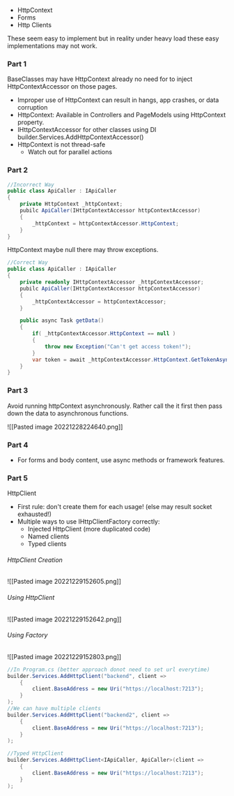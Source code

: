 
- HttpContext
- Forms
- Http Clients

These seem easy to implement but in reality under heavy load these easy implementations may not work.

### Part 1

BaseClasses may have HttpContext already no need for to inject HttpContextAccessor on those pages.

- Improper use of HttpContext can result in hangs, app crashes, or data corruption
- HttpContext: Available in Controllers and PageModels using HttpContext property.
- IHttpContextAccessor for other classes using DI builder.Services.AddHttpContextAccessor()
- HttpContext is not thread-safe
	- Watch out for parallel actions

### Part 2

```C#
//Incorrect Way
public class ApiCaller : IApiCaller
{
	private HttpContext _httpContext;
	pubilc ApiCaller(IHttpContextAccessor httpContextAccessor)
	{
		_httpContext = httpContextAccessor.HttpContext;
	}
}
```

HttpContext maybe null there may throw exceptions.

```C#
//Correct Way
public class ApiCaller : IApiCaller
{
	private readonly IHttpContextAccessor _httpContextAccessor;
	pubilc ApiCaller(IHttpContextAccessor httpContextAccessor)
	{
		_httpContextAccessor = httpContextAccessor;
	}

	public async Task getData()
	{
		if( _httpContextAccessor.HttpContext == null )
		{
			throw new Exception("Can't get access token!");
		}
		var token = await _httpContextAccessor.HttpContext.GetTokenAsync("access_token");
	}
}
```

### Part 3

Avoid running httpContext asynchronously. Rather call the it first then pass down the data to asynchronous functions.

![[Pasted image 20221228224640.png]]

### Part 4

- For forms and body content, use async methods or framework features.  

### Part 5

HttpClient

- First rule: don't create them for each usage! (else may result socket exhausted!)
- Multiple ways to use IHttpClientFactory correctly:
	- Injected HttpClient (more duplicated code)
	- Named clients
	- Typed clients

###### HttpClient Creation

![[Pasted image 20221229152605.png]]

###### Using HttpClient

![[Pasted image 20221229152642.png]]


###### Using Factory 

![[Pasted image 20221229152803.png]]

```C#
//In Program.cs (better approach donot need to set url everytime)
builder.Services.AddHttpClient("backend", client => 
	{
		client.BaseAddress = new Uri("https://localhost:7213");
	}							  
);
//We can have multiple clients
builder.Services.AddHttpClient("backend2", client => 
	{
		client.BaseAddress = new Uri("https://localhost:7213");
	}							  
);

//Typed HttpClient
builder.Services.AddHttpClient<IApiCaller, ApiCaller>(client => 
	{
		client.BaseAddress = new Uri("https://localhost:7213");
	}							  
);
```

